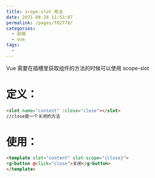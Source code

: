 ```yaml
---
title: scope-slot 用法
date: 2021-08-28 11:53:07
permalink: /pages/f02778/
categories:
  - 前端
  - vue
tags:
  - 
---
```

Vue 需要在插槽里获取组件的方法的时候可以使用 scope-slot 
# 定义：
```html
<slot name="content" :close="close"></slot>
//close是一个关闭的方法
```
# 使用：
```html
<template slot="content" slot-scope="{close}">
<g-button @click="close">关闭</g-button>
</template>
```
​

